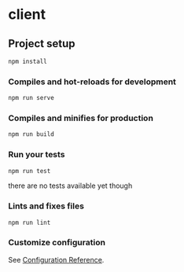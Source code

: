 # client

## Project setup

```sh
npm install
```

### Compiles and hot-reloads for development

```sh
npm run serve
```

### Compiles and minifies for production

```sh
npm run build
```

### Run your tests

```sh
npm run test
```

there are no tests available yet though

### Lints and fixes files

```sh
npm run lint
```

### Customize configuration

See [Configuration Reference](https://cli.vuejs.org/config/).

